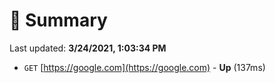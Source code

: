 # 📖 Summary
Last updated: **3/24/2021, 1:03:34 PM**

- `GET` [https://google.com](https://google.com) - **Up** (137ms)
